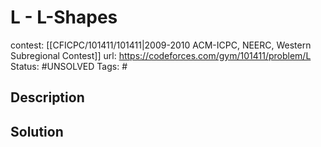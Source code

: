 # L - L-Shapes

contest: [[CFICPC/101411/101411|2009-2010 ACM-ICPC, NEERC, Western Subregional Contest]]
url: https://codeforces.com/gym/101411/problem/L
Status: #UNSOLVED
Tags: #

## Description

## Solution

